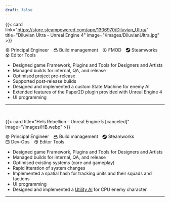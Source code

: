 ```yaml
---
draft: false
---
```


<!-- not going to lie, i copied this from an example and i got no clue. i am not a web dev... -->

{{< card link="https://store.steampowered.com/app/1306970/Diluvian_Ultra/" title="Diluvian Ultra - Unreal Engine 4" image="/images/DiluvianUltra.jpg" >}}
<ul style="display: flex; flex-wrap: wrap; margin: 0; padding: 0; list-style: none;">
  
  <li style="display: flex; align-items: center; margin-right: 1em; line-height: 1.2;">
    <svg style="width: 1em; height: 1em; margin-right: 0.3em;" fill="none" viewBox="0 0 24 24" stroke="currentColor">
      <path stroke-linecap="round" stroke-linejoin="round" stroke-width="2" d="M10.325 4.317c.426-1.756 2.924-1.756 3.35 0a1.724 1.724 0 002.573 1.066c1.543-.94 3.31.826 2.37 2.37a1.724 1.724 0 001.065 2.572c1.756.426 1.756 2.924 0 3.35a1.724 1.724 0 00-1.066 2.573c.94 1.543-.826 3.31-2.37 2.37a1.724 1.724 0 00-2.572 1.065c-.426 1.756-2.924 1.756-3.35 0a1.724 1.724 0 00-2.573-1.066c-1.543.94-3.31-.826-2.37-2.37a1.724 1.724 0 00-1.065-2.572c-1.756-.426-1.756-2.924 0-3.35a1.724 1.724 0 001.066-2.573c-.94-1.543.826-3.31 2.37-2.37.996.608 2.296.07 2.572-1.065z" />
      <path stroke-linecap="round" stroke-linejoin="round" stroke-width="2" d="M15 12a3 3 0 11-6 0 3 3 0 016 0z" />
    </svg>
    Principal Engineer
  </li>
  
  <li style="display: flex; align-items: center; margin-right: 1em; line-height: 1.2;">
    <svg style="width: 1em; height: 1em; margin-right: 0.3em;" fill="none" viewBox="0 0 24 24" stroke="currentColor">
      <path stroke-linecap="round" stroke-linejoin="round" stroke-width="2" d="M19 11H5m14 0a2 2 0 012 2v6a2 2 0 01-2 2H5a2 2 0 01-2-2v-6a2 2 0 012-2m14 0V9a2 2 0 00-2-2M5 11V9a2 2 0 012-2m0 0V5a2 2 0 012-2h6a2 2 0 012 2v2M7 7h10" />
    </svg>
    Build management
  </li>
  
  <li style="display: flex; align-items: center; margin-right: 1em; line-height: 1.2;">
    <svg style="width: 1em; height: 1em; margin-right: 0.3em;" fill="none" viewBox="0 0 24 24" stroke="currentColor" stroke-width="2">
      <path stroke-linecap="round" stroke-linejoin="round" d="M14.752 11.168l-3.197-2.132A1 1 0 0010 9.87v4.263a1 1 0 001.555.832l3.197-2.132a1 1 0 000-1.664z" />
      <path stroke-linecap="round" stroke-linejoin="round" d="M21 12a9 9 0 11-18 0 9 9 0 0118 0z" />
    </svg>
    FMOD
  </li>
  
  <li style="display: flex; align-items: center; margin-right: 1em; line-height: 1.2;">
    <svg width="1em" height="1em" viewBox="0 0 256 259" xmlns="http://www.w3.org/2000/svg" preserveAspectRatio="xMidYMid" style="margin-right: 0.3em;" stroke="currentColor">
      <path d="M127.779 0C60.42 0 5.24 52.412 0 119.014l68.724 28.674a35.812 35.812 0 0 1 20.426-6.366c.682 0 1.356.019 2.02.056l30.566-44.71v-.626c0-26.903 21.69-48.796 48.353-48.796 26.662 0 48.352 21.893 48.352 48.796 0 26.902-21.69 48.804-48.352 48.804-.37 0-.73-.009-1.098-.018l-43.593 31.377c.028.582.046 1.163.046 1.735 0 20.204-16.283 36.636-36.294 36.636-17.566 0-32.263-12.658-35.584-29.412L4.41 164.654c15.223 54.313 64.673 94.132 123.369 94.132 70.818 0 128.221-57.938 128.221-129.393C256 57.93 198.597 0 127.779 0zM80.352 196.332l-15.749-6.568c2.787 5.867 7.621 10.775 14.033 13.47 13.857 5.83 29.836-.803 35.612-14.799a27.555 27.555 0 0 0 .046-21.035c-2.768-6.79-7.999-12.086-14.706-14.909-6.67-2.795-13.811-2.694-20.085-.304l16.275 6.79c10.222 4.3 15.056 16.145 10.794 26.46-4.253 10.314-15.998 15.195-26.22 10.895zm121.957-100.29c0-17.925-14.457-32.52-32.217-32.52-17.769 0-32.226 14.595-32.226 32.52 0 17.926 14.457 32.512 32.226 32.512 17.76 0 32.217-14.586 32.217-32.512zm-56.37-.055c0-13.488 10.84-24.42 24.2-24.42 13.368 0 24.208 10.932 24.208 24.42 0 13.488-10.84 24.421-24.209 24.421-13.359 0-24.2-10.933-24.2-24.42z" fill="currentColor"/>
    </svg>
    Steamworks
  </li>
  
  <li style="display: flex; align-items: center; margin-right: 1em; line-height: 1.2;">
      <svg xmlns="http://www.w3.org/2000/svg" style="width: 1em; height: 1em; margin-right: 0.3em;" fill="none" viewBox="0 0 24 24" stroke="currentColor" stroke-width="2">
          <path stroke-linecap="round" stroke-linejoin="round" d="M20 7l-8-4-8 4m16 0l-8 4m8-4v10l-8 4m0-10L4 7m8 4v10M4 7v10l8 4" />
      </svg>
      Editor Tools
  </li>
  
</ul>

- Designed game Framework, Plugins and Tools for Designers and Artists <br>
- Managed builds for internal, QA, and release <br>
- Optimised project pre-release <br>
- Supported post-release builds <br>
- Designed and implemented a custom State Machine for enemy AI <br>
- Extended features of the Paper2D plugin provided with Unreal Engine 4 <br>
- UI programming <br>

---
<br>

{{< card title="Hels Rebellion - Unreal Engine 5 [canceled]" image="/images/HB.webp" >}}
<ul style="display: flex; flex-wrap: wrap; margin: 0; padding: 0; list-style: none;">
  
  <li style="display: flex; align-items: center; margin-right: 1em; line-height: 1.2;">
    <svg style="width: 1em; height: 1em; margin-right: 0.3em;" fill="none" viewBox="0 0 24 24" stroke="currentColor">
      <path stroke-linecap="round" stroke-linejoin="round" stroke-width="2" d="M10.325 4.317c.426-1.756 2.924-1.756 3.35 0a1.724 1.724 0 002.573 1.066c1.543-.94 3.31.826 2.37 2.37a1.724 1.724 0 001.065 2.572c1.756.426 1.756 2.924 0 3.35a1.724 1.724 0 00-1.066 2.573c.94 1.543-.826 3.31-2.37 2.37a1.724 1.724 0 00-2.572 1.065c-.426 1.756-2.924 1.756-3.35 0a1.724 1.724 0 00-2.573-1.066c-1.543.94-3.31-.826-2.37-2.37a1.724 1.724 0 00-1.065-2.572c-1.756-.426-1.756-2.924 0-3.35a1.724 1.724 0 001.066-2.573c-.94-1.543.826-3.31 2.37-2.37.996.608 2.296.07 2.572-1.065z" />
      <path stroke-linecap="round" stroke-linejoin="round" stroke-width="2" d="M15 12a3 3 0 11-6 0 3 3 0 016 0z" />
    </svg>
    Principal Engineer
  </li>
  
  <li style="display: flex; align-items: center; margin-right: 1em; line-height: 1.2;">
    <svg style="width: 1em; height: 1em; margin-right: 0.3em;" fill="none" viewBox="0 0 24 24" stroke="currentColor">
      <path stroke-linecap="round" stroke-linejoin="round" stroke-width="2" d="M19 11H5m14 0a2 2 0 012 2v6a2 2 0 01-2 2H5a2 2 0 01-2-2v-6a2 2 0 012-2m14 0V9a2 2 0 00-2-2M5 11V9a2 2 0 012-2m0 0V5a2 2 0 012-2h6a2 2 0 012 2v2M7 7h10" />
    </svg>
    Build management
  </li>
  
  <li style="display: flex; align-items: center; margin-right: 1em; line-height: 1.2;">
    <svg width="1em" height="1em" viewBox="0 0 256 259" xmlns="http://www.w3.org/2000/svg" preserveAspectRatio="xMidYMid" style="margin-right: 0.3em;" stroke="currentColor">
      <path d="M127.779 0C60.42 0 5.24 52.412 0 119.014l68.724 28.674a35.812 35.812 0 0 1 20.426-6.366c.682 0 1.356.019 2.02.056l30.566-44.71v-.626c0-26.903 21.69-48.796 48.353-48.796 26.662 0 48.352 21.893 48.352 48.796 0 26.902-21.69 48.804-48.352 48.804-.37 0-.73-.009-1.098-.018l-43.593 31.377c.028.582.046 1.163.046 1.735 0 20.204-16.283 36.636-36.294 36.636-17.566 0-32.263-12.658-35.584-29.412L4.41 164.654c15.223 54.313 64.673 94.132 123.369 94.132 70.818 0 128.221-57.938 128.221-129.393C256 57.93 198.597 0 127.779 0zM80.352 196.332l-15.749-6.568c2.787 5.867 7.621 10.775 14.033 13.47 13.857 5.83 29.836-.803 35.612-14.799a27.555 27.555 0 0 0 .046-21.035c-2.768-6.79-7.999-12.086-14.706-14.909-6.67-2.795-13.811-2.694-20.085-.304l16.275 6.79c10.222 4.3 15.056 16.145 10.794 26.46-4.253 10.314-15.998 15.195-26.22 10.895zm121.957-100.29c0-17.925-14.457-32.52-32.217-32.52-17.769 0-32.226 14.595-32.226 32.52 0 17.926 14.457 32.512 32.226 32.512 17.76 0 32.217-14.586 32.217-32.512zm-56.37-.055c0-13.488 10.84-24.42 24.2-24.42 13.368 0 24.208 10.932 24.208 24.42 0 13.488-10.84 24.421-24.209 24.421-13.359 0-24.2-10.933-24.2-24.42z" fill="currentColor"/>
    </svg>
    Steamworks
  </li>
  
  <li style="display: flex; align-items: center; margin-right: 1em; line-height: 1.2;">
    <svg xmlns="http://www.w3.org/2000/svg" style="width: 1em; height: 1em; margin-right: 0.3em;" fill="none" viewBox="0 0 24 24" stroke="currentColor" stroke-width="2">
      <path stroke-linecap="round" stroke-linejoin="round" d="M5 12h14M5 12a2 2 0 01-2-2V6a2 2 0 012-2h14a2 2 0 012 2v4a2 2 0 01-2 2M5 12a2 2 0 00-2 2v4a2 2 0 002 2h14a2 2 0 002-2v-4a2 2 0 00-2-2m-2-4h.01M17 16h.01" />
    </svg>
    Dev-Ops
  </li>
  
  <li style="display: flex; align-items: center; margin-right: 1em; line-height: 1.2;">
      <svg xmlns="http://www.w3.org/2000/svg" style="width: 1em; height: 1em; margin-right: 0.3em;" fill="none" viewBox="0 0 24 24" stroke="currentColor" stroke-width="2">
        <path stroke-linecap="round" stroke-linejoin="round" d="M20 7l-8-4-8 4m16 0l-8 4m8-4v10l-8 4m0-10L4 7m8 4v10M4 7v10l8 4" />
      </svg>
    Editor Tools
  </li>
  
</ul>

- Designed game Framework, Plugins and Tools for Designers and Artists <br>
- Managed builds for internal, QA, and release <br>
- Optimised existing systems (core and gameplay) <br>
- Rapid itteration of system changes <br>
- Implemented a spatial hash for tracking units and their squads and factions <br>
- UI programming <br>
- Designed and implemented a [Utility AI](https://medium.com/@morganwalkupdev/ai-made-easy-with-utility-ai-fef94cd36161) for CPU enemy character <br>
---
<br>
